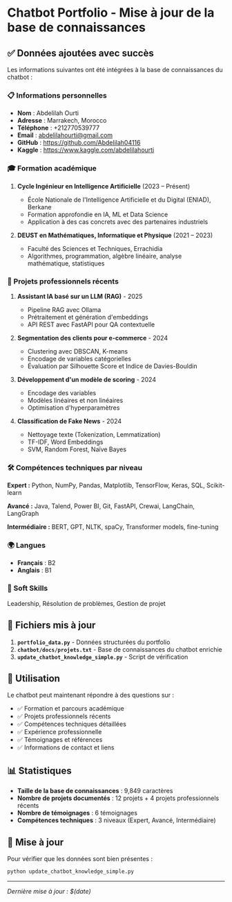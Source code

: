 # Chatbot Portfolio - Mise à jour de la base de connaissances

## ✅ Données ajoutées avec succès

Les informations suivantes ont été intégrées à la base de connaissances du chatbot :

### 📋 Informations personnelles
- **Nom** : Abdelilah Ourti
- **Adresse** : Marrakech, Morocco
- **Téléphone** : +212770539777
- **Email** : abdelilahourti@gmail.com
- **GitHub** : https://github.com/Abdelilah04116
- **Kaggle** : https://www.kaggle.com/abdelilahourti

### 🎓 Formation académique
1. **Cycle Ingénieur en Intelligence Artificielle** (2023 – Présent)
   - École Nationale de l'Intelligence Artificielle et du Digital (ENIAD), Berkane
   - Formation approfondie en IA, ML et Data Science
   - Application à des cas concrets avec des partenaires industriels

2. **DEUST en Mathématiques, Informatique et Physique** (2021 – 2023)
   - Faculté des Sciences et Techniques, Errachidia
   - Algorithmes, programmation, algèbre linéaire, analyse mathématique, statistiques

### 💼 Projets professionnels récents
1. **Assistant IA basé sur un LLM (RAG)** - 2025
   - Pipeline RAG avec Ollama
   - Prétraitement et génération d'embeddings
   - API REST avec FastAPI pour QA contextuelle

2. **Segmentation des clients pour e-commerce** - 2024
   - Clustering avec DBSCAN, K-means
   - Encodage de variables catégorielles
   - Évaluation par Silhouette Score et Indice de Davies-Bouldin

3. **Développement d'un modèle de scoring** - 2024
   - Encodage des variables
   - Modèles linéaires et non linéaires
   - Optimisation d'hyperparamètres

4. **Classification de Fake News** - 2024
   - Nettoyage texte (Tokenization, Lemmatization)
   - TF-IDF, Word Embeddings
   - SVM, Random Forest, Naïve Bayes

### 🛠️ Compétences techniques par niveau

**Expert :**
Python, NumPy, Pandas, Matplotlib, TensorFlow, Keras, SQL, Scikit-learn

**Avancé :**
Java, Talend, Power BI, Git, FastAPI, Crewai, LangChain, LangGraph

**Intermédiaire :**
BERT, GPT, NLTK, spaCy, Transformer models, fine-tuning

### 🌍 Langues
- **Français** : B2
- **Anglais** : B1

### 🎯 Soft Skills
Leadership, Résolution de problèmes, Gestion de projet

## 📁 Fichiers mis à jour

1. **`portfolio_data.py`** - Données structurées du portfolio
2. **`chatbot/docs/projets.txt`** - Base de connaissances du chatbot enrichie
3. **`update_chatbot_knowledge_simple.py`** - Script de vérification

## 🚀 Utilisation

Le chatbot peut maintenant répondre à des questions sur :
- ✅ Formation et parcours académique
- ✅ Projets professionnels récents
- ✅ Compétences techniques détaillées
- ✅ Expérience professionnelle
- ✅ Témoignages et références
- ✅ Informations de contact et liens

## 📊 Statistiques

- **Taille de la base de connaissances** : 9,849 caractères
- **Nombre de projets documentés** : 12 projets + 4 projets professionnels récents
- **Nombre de témoignages** : 6 témoignages
- **Compétences techniques** : 3 niveaux (Expert, Avancé, Intermédiaire)

## 🔄 Mise à jour

Pour vérifier que les données sont bien présentes :
```bash
python update_chatbot_knowledge_simple.py
```

---

*Dernière mise à jour : $(date)* 